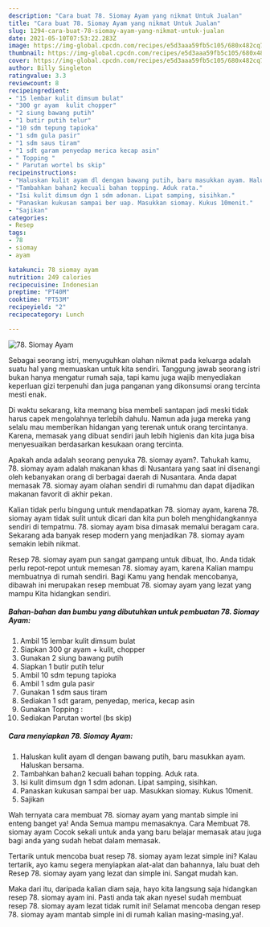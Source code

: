 ```yaml
---
description: "Cara buat 78. Siomay Ayam yang nikmat Untuk Jualan"
title: "Cara buat 78. Siomay Ayam yang nikmat Untuk Jualan"
slug: 1294-cara-buat-78-siomay-ayam-yang-nikmat-untuk-jualan
date: 2021-05-10T07:53:22.283Z
image: https://img-global.cpcdn.com/recipes/e5d3aaa59fb5c105/680x482cq70/78-siomay-ayam-foto-resep-utama.jpg
thumbnail: https://img-global.cpcdn.com/recipes/e5d3aaa59fb5c105/680x482cq70/78-siomay-ayam-foto-resep-utama.jpg
cover: https://img-global.cpcdn.com/recipes/e5d3aaa59fb5c105/680x482cq70/78-siomay-ayam-foto-resep-utama.jpg
author: Billy Singleton
ratingvalue: 3.3
reviewcount: 8
recipeingredient:
- "15 lembar kulit dimsum bulat"
- "300 gr ayam  kulit chopper"
- "2 siung bawang putih"
- "1 butir putih telur"
- "10 sdm tepung tapioka"
- "1 sdm gula pasir"
- "1 sdm saus tiram"
- "1 sdt garam penyedap merica kecap asin"
- " Topping "
- " Parutan wortel bs skip"
recipeinstructions:
- "Haluskan kulit ayam dl dengan bawang putih, baru masukkan ayam. Haluskan bersama."
- "Tambahkan bahan2 kecuali bahan topping. Aduk rata."
- "Isi kulit dimsum dgn 1 sdm adonan. Lipat samping, sisihkan."
- "Panaskan kukusan sampai ber uap. Masukkan siomay. Kukus 10menit."
- "Sajikan"
categories:
- Resep
tags:
- 78
- siomay
- ayam

katakunci: 78 siomay ayam 
nutrition: 249 calories
recipecuisine: Indonesian
preptime: "PT40M"
cooktime: "PT53M"
recipeyield: "2"
recipecategory: Lunch

---
```



![78. Siomay Ayam](https://img-global.cpcdn.com/recipes/e5d3aaa59fb5c105/680x482cq70/78-siomay-ayam-foto-resep-utama.jpg)

Sebagai seorang istri, menyuguhkan olahan nikmat pada keluarga adalah suatu hal yang memuaskan untuk kita sendiri. Tanggung jawab seorang istri bukan hanya mengatur rumah saja, tapi kamu juga wajib menyediakan keperluan gizi terpenuhi dan juga panganan yang dikonsumsi orang tercinta mesti enak.

Di waktu  sekarang, kita memang bisa membeli santapan jadi meski tidak harus capek mengolahnya terlebih dahulu. Namun ada juga mereka yang selalu mau memberikan hidangan yang terenak untuk orang tercintanya. Karena, memasak yang dibuat sendiri jauh lebih higienis dan kita juga bisa menyesuaikan berdasarkan kesukaan orang tercinta. 



Apakah anda adalah seorang penyuka 78. siomay ayam?. Tahukah kamu, 78. siomay ayam adalah makanan khas di Nusantara yang saat ini disenangi oleh kebanyakan orang di berbagai daerah di Nusantara. Anda dapat memasak 78. siomay ayam olahan sendiri di rumahmu dan dapat dijadikan makanan favorit di akhir pekan.

Kalian tidak perlu bingung untuk mendapatkan 78. siomay ayam, karena 78. siomay ayam tidak sulit untuk dicari dan kita pun boleh menghidangkannya sendiri di tempatmu. 78. siomay ayam bisa dimasak memalui beragam cara. Sekarang ada banyak resep modern yang menjadikan 78. siomay ayam semakin lebih nikmat.

Resep 78. siomay ayam pun sangat gampang untuk dibuat, lho. Anda tidak perlu repot-repot untuk memesan 78. siomay ayam, karena Kalian mampu membuatnya di rumah sendiri. Bagi Kamu yang hendak mencobanya, dibawah ini merupakan resep membuat 78. siomay ayam yang lezat yang mampu Kita hidangkan sendiri.

<!--inarticleads1-->

##### Bahan-bahan dan bumbu yang dibutuhkan untuk pembuatan 78. Siomay Ayam:

1. Ambil 15 lembar kulit dimsum bulat
1. Siapkan 300 gr ayam + kulit, chopper
1. Gunakan 2 siung bawang putih
1. Siapkan 1 butir putih telur
1. Ambil 10 sdm tepung tapioka
1. Ambil 1 sdm gula pasir
1. Gunakan 1 sdm saus tiram
1. Sediakan 1 sdt garam, penyedap, merica, kecap asin
1. Gunakan  Topping :
1. Sediakan  Parutan wortel (bs skip)




<!--inarticleads2-->

##### Cara menyiapkan 78. Siomay Ayam:

1. Haluskan kulit ayam dl dengan bawang putih, baru masukkan ayam. Haluskan bersama.
1. Tambahkan bahan2 kecuali bahan topping. Aduk rata.
1. Isi kulit dimsum dgn 1 sdm adonan. Lipat samping, sisihkan.
1. Panaskan kukusan sampai ber uap. Masukkan siomay. Kukus 10menit.
1. Sajikan




Wah ternyata cara membuat 78. siomay ayam yang mantab simple ini enteng banget ya! Anda Semua mampu memasaknya. Cara Membuat 78. siomay ayam Cocok sekali untuk anda yang baru belajar memasak atau juga bagi anda yang sudah hebat dalam memasak.

Tertarik untuk mencoba buat resep 78. siomay ayam lezat simple ini? Kalau tertarik, ayo kamu segera menyiapkan alat-alat dan bahannya, lalu buat deh Resep 78. siomay ayam yang lezat dan simple ini. Sangat mudah kan. 

Maka dari itu, daripada kalian diam saja, hayo kita langsung saja hidangkan resep 78. siomay ayam ini. Pasti anda tak akan nyesel sudah membuat resep 78. siomay ayam lezat tidak rumit ini! Selamat mencoba dengan resep 78. siomay ayam mantab simple ini di rumah kalian masing-masing,ya!.

